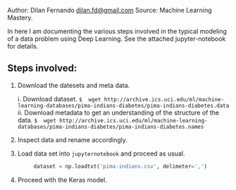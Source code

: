 Author: Dilan Fernando <dilan.fd@gmail.com>
Source: Machine Learning Mastery.

In here I am documenting the various steps involved in the typical modeling
of a data problem using Deep Learning. See the attached jupyter-notebook for
details.


## Steps involved:

1. Download the datesets and meta data.

   i. Download dataset.
	   ```
	 $  wget http://archive.ics.uci.edu/ml/machine-learning-databases/pima-indians-diabetes/pima-indians-diabetes.data
	   ```
   ii. Download metadata to get an understanding of the structure of the data.
	   ```
	 $  wget http://archive.ics.uci.edu/ml/machine-learning-databases/pima-indians-diabetes/pima-indians-diabetes.names
	   ```
2. Inspect data and rename accordingly.

3. Load data set into `jupyternotebook` and proceed as usual.
   ```python
		dataset = np.loadtxt('pima-indians.csv', delimeter=',')
   ```
4. Proceed with the Keras model.
